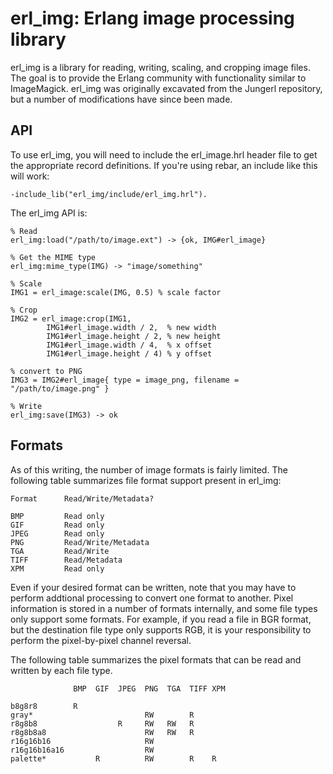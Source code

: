 erl_img: Erlang image processing library
========================================

erl_img is a library for reading, writing, scaling, and cropping image files.
The goal is to provide the Erlang community with functionality similar to
ImageMagick. erl_img was originally excavated from the Jungerl repository, but
a number of modifications have since been made.

API
---

To use erl_img, you will need to include the erl_image.hrl header file to get
the appropriate record definitions. If you're using rebar, an include like this will work:

```
-include_lib("erl_img/include/erl_img.hrl").
```

The erl_img API is:

    % Read
    erl_img:load("/path/to/image.ext") -> {ok, IMG#erl_image}

    % Get the MIME type
    erl_img:mime_type(IMG) -> "image/something"

    % Scale
    IMG1 = erl_image:scale(IMG, 0.5) % scale factor

    % Crop
    IMG2 = erl_image:crop(IMG1, 
            IMG1#erl_image.width / 2,  % new width
            IMG1#erl_image.height / 2, % new height
            IMG1#erl_image.width / 4,  % x offset
            IMG1#erl_image.height / 4) % y offset

    % convert to PNG
    IMG3 = IMG2#erl_image{ type = image_png, filename = "/path/to/image.png" }

    % Write
    erl_img:save(IMG3) -> ok


Formats
-------

As of this writing, the number of image formats is fairly limited. The following
table summarizes file format support present in erl_img:

    Format      Read/Write/Metadata?
    
    BMP         Read only
    GIF         Read only
    JPEG        Read only
    PNG         Read/Write/Metadata
    TGA         Read/Write
    TIFF        Read/Metadata
    XPM         Read only

Even if your desired format can be written, note that you may have to perform
addtional processing to convert one format to another. Pixel information is
stored in a number of formats internally, and some file types only support some
formats. For example, if you read a file in BGR format, but the destination
file type only supports RGB, it is your responsibility to perform the
pixel-by-pixel channel reversal.

The following table summarizes the pixel formats that can be read and written
by each file type.

                  BMP  GIF  JPEG  PNG  TGA  TIFF XPM

    b8g8r8        R
    gray*                         RW        R
    r8g8b8                  R     RW   RW   R
    r8g8b8a8                      RW   RW   R
    r16g16b16                     RW
    r16g16b16a16                  RW
    palette*           R          RW        R    R
